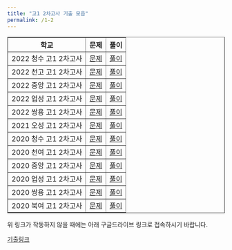 ```yaml
---
title: "고1 2차고사 기출 모음"
permalink: /1-2
---
```


<table border="1">
<th>학교</th> <th>문제</th> <th>풀이</th> 
  <tr>
	<td>2022 청수 고1 2차고사</td>
    <td><a href="/pdf/test1st/2022 청수 고1 2차고사.pdf">문제</a></td>
    <td><a href="/pdf/test1st/%5B풀이%5D 2022 청수 고1 2차고사.pdf">풀이</a></td>
  </tr>
    <tr>
	<td>2022 천고 고1 2차고사</td>
    <td><a href="/pdf/test1st/2022 천고 고1 2차고사.pdf">문제</a></td>
    <td><a href="/pdf/test1st/%5B풀이%5D 2022 천고 고1 2차고사.pdf">풀이</a></td>
  </tr>
    <tr>
	<td>2022 중앙 고1 2차고사</td>
    <td><a href="/pdf/test1st/2022 중앙 고1 2차고사.pdf">문제</a></td>
    <td><a href="/pdf/test1st/%5B풀이%5D 2022 중앙 고1 2차고사.pdf">풀이</a></td>
  </tr>
    <tr>
	<td>2022 업성 고1 2차고사</td>
    <td><a href="/pdf/test1st/2022 업성 고1 2차고사.pdf">문제</a></td>
    <td><a href="/pdf/test1st/%5B풀이%5D 2022 업성 고1 2차고사.pdf">풀이</a></td>
  </tr>
    <tr>
	<td>2022 쌍용 고1 2차고사</td>
    <td><a href="/pdf/test1st/2022 쌍용 고1 2차고사.pdf">문제</a></td>
    <td><a href="/pdf/test1st/%5B풀이%5D 2022 쌍용 고1 2차고사.pdf">풀이</a></td>
  </tr>
  <tr>
	<td>2021 오성 고1 2차고사</td>
    <td><a href="/pdf/test1st/2021 오성 고1 2차고사.pdf">문제</a></td>
    <td><a href="/pdf/test1st/%5B풀이%5D 2021 오성 고1 2차고사.pdf">풀이</a></td>
  </tr>
    <tr>
	<td>2020 청수 고1 2차고사</td>
    <td><a href="/pdf/test1st/2020 청수 고1 2차고사.pdf">문제</a></td>
    <td><a href="/pdf/test1st/%5B풀이%5D 2020 청수 고1 2차고사.pdf">풀이</a></td>
  </tr>
    <tr>
	<td>2020 천여 고1 2차고사</td>
    <td><a href="/pdf/test1st/2020 천여 고1 2차고사.pdf">문제</a></td>
    <td><a href="/pdf/test1st/%5B풀이%5D 2020 천여 고1 2차고사.pdf">풀이</a></td>
  </tr>
    <tr>
	<td>2020 중앙 고1 2차고사</td>
    <td><a href="/pdf/test1st/2020 중앙 고1 2차고사.pdf">문제</a></td>
    <td><a href="/pdf/test1st/%5B풀이%5D 2020 중앙 고1 2차고사.pdf">풀이</a></td>
  </tr>
    <tr>
	<td>2020 업성 고1 2차고사</td>
    <td><a href="/pdf/test1st/2020 업성 고1 2차고사.pdf">문제</a></td>
    <td><a href="/pdf/test1st/%5B풀이%5D 2020 업성 고1 2차고사.pdf">풀이</a></td>
  </tr>
    <tr>
	<td>2020 쌍용 고1 2차고사</td>
    <td><a href="/pdf/test1st/2020 쌍용 고1 2차고사.pdf">문제</a></td>
    <td><a href="/pdf/test1st/%5B풀이%5D 2020 쌍용 고1 2차고사.pdf">풀이</a></td>
  </tr>
    <tr>
	<td>2020 북여 고1 2차고사</td>
    <td><a href="/pdf/test1st/2020 북여 고1 2차고사.pdf">문제</a></td>
    <td><a href="/pdf/test1st/%5B풀이%5D 2020 북여 고1 2차고사.pdf">풀이</a></td>
  </tr>
 </table>

위 링크가 작동하지 않을 때에는 아래 구글드라이브 링크로 접속하시기 바랍니다.

[기출링크](https://drive.google.com/drive/folders/1UGlk_cz3JxXd47V4J7xAkEuPP_U67GFC?usp=sharing)